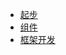 * [起步](/zh-cn/start.md "基本介绍")
* [组件](/zh-cn/components.md "组件列表")
* [框架开发](/zh-cn/framework.md "框架开发")

